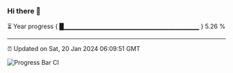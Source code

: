 ### Hi there 👋

⏳ Year progress { █▁▁▁▁▁▁▁▁▁▁▁▁▁▁▁▁▁▁▁▁▁▁▁▁▁▁▁▁▁ } 5.26 %

---

⏰ Updated on Sat, 20 Jan 2024 06:09:51 GMT

![Progress Bar CI](https://github.com/Shyam-Makwana/GitHub-Actions-Demo/workflows/Progress%20Bar%20CI/badge.svg)
